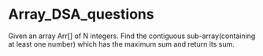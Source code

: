 # Array_DSA_questions
Given an array Arr[] of N integers. Find the contiguous sub-array(containing at least one number) which has the maximum sum and return its sum.

